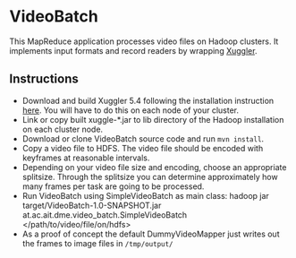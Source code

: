 VideoBatch
===========

This MapReduce application processes video files on Hadoop clusters. It implements input formats and record readers by wrapping [Xuggler](http://xuggle.com/).

Instructions
------------

* Download and build Xuggler 5.4 following the installation instruction [here](http://xuggle.com/xuggler/build). You will have to do this on each node of your cluster.
* Link or copy built xuggle-\*.jar to lib directory of the Hadoop installation on each cluster node.
* Download or clone VideoBatch source code and run `mvn install`.
* Copy a video file to HDFS. The video file should be encoded with keyframes at reasonable intervals. 
* Depending on your video file size and encoding, choose an appropriate splitsize. Through the splitsize you can determine approximately how many frames per task are going to be processed.
* Run VideoBatch using SimpleVideoBatch as main class:
    hadoop jar target/VideoBatch-1.0-SNAPSHOT.jar at.ac.ait.dme.video_batch.SimpleVideoBatch </path/to/video/file/on/hdfs> <splitsize>
* As a proof of concept the default DummyVideoMapper just writes out the frames to image files in `/tmp/output/`


